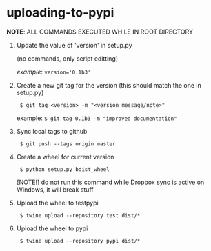 # uploading-to-pypi

__NOTE__: ALL COMMANDS EXECUTED WHILE IN ROOT DIRECTORY

1. Update the value of 'version' in setup.py
   
    (no commands, only script editting)
    
    _example_: `version='0.1b3'`

2. Create a new git tag for the version (this should match the one in setup.py)

        $ git tag <version> -m "<version message/note>"

   example: `$ git tag 0.1b3 -m "improved documentation"`

3. Sync local tags to github

        $ git push --tags origin master

4. Create a wheel for current version

        $ python setup.py bdist_wheel

   [NOTE!] do not run this command while Dropbox sync is active on Windows, it will break stuff

5. Upload the wheel to testpypi

        $ twine upload --repository test dist/*

   [url]: https://test.pypi.org/legacy/

6. Upload the wheel to pypi

        $ twine upload --repository pypi dist/*

   [url]: https://upload.pypi.org/legacy/
